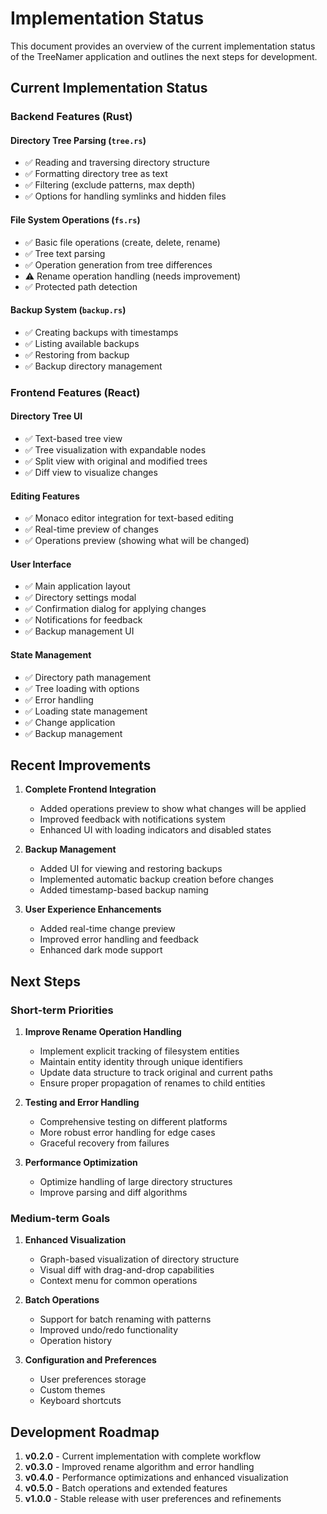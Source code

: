 # Implementation Status

This document provides an overview of the current implementation status of the TreeNamer application and outlines the next steps for development.

## Current Implementation Status

### Backend Features (Rust)

#### Directory Tree Parsing (`tree.rs`)

- ✅ Reading and traversing directory structure
- ✅ Formatting directory tree as text
- ✅ Filtering (exclude patterns, max depth)
- ✅ Options for handling symlinks and hidden files

#### File System Operations (`fs.rs`)

- ✅ Basic file operations (create, delete, rename)
- ✅ Tree text parsing
- ✅ Operation generation from tree differences
- ⚠️ Rename operation handling (needs improvement)
- ✅ Protected path detection

#### Backup System (`backup.rs`)

- ✅ Creating backups with timestamps
- ✅ Listing available backups
- ✅ Restoring from backup
- ✅ Backup directory management

### Frontend Features (React)

#### Directory Tree UI

- ✅ Text-based tree view
- ✅ Tree visualization with expandable nodes
- ✅ Split view with original and modified trees
- ✅ Diff view to visualize changes

#### Editing Features

- ✅ Monaco editor integration for text-based editing
- ✅ Real-time preview of changes
- ✅ Operations preview (showing what will be changed)

#### User Interface

- ✅ Main application layout
- ✅ Directory settings modal
- ✅ Confirmation dialog for applying changes
- ✅ Notifications for feedback
- ✅ Backup management UI

#### State Management

- ✅ Directory path management
- ✅ Tree loading with options
- ✅ Error handling
- ✅ Loading state management
- ✅ Change application
- ✅ Backup management

## Recent Improvements

1. **Complete Frontend Integration**
   - Added operations preview to show what changes will be applied
   - Improved feedback with notifications system
   - Enhanced UI with loading indicators and disabled states

2. **Backup Management**
   - Added UI for viewing and restoring backups
   - Implemented automatic backup creation before changes
   - Added timestamp-based backup naming

3. **User Experience Enhancements**
   - Added real-time change preview
   - Improved error handling and feedback
   - Enhanced dark mode support

## Next Steps

### Short-term Priorities

1. **Improve Rename Operation Handling**
   - Implement explicit tracking of filesystem entities
   - Maintain entity identity through unique identifiers
   - Update data structure to track original and current paths
   - Ensure proper propagation of renames to child entities

2. **Testing and Error Handling**
   - Comprehensive testing on different platforms
   - More robust error handling for edge cases
   - Graceful recovery from failures

3. **Performance Optimization**
   - Optimize handling of large directory structures
   - Improve parsing and diff algorithms

### Medium-term Goals

1. **Enhanced Visualization**
   - Graph-based visualization of directory structure
   - Visual diff with drag-and-drop capabilities
   - Context menu for common operations

2. **Batch Operations**
   - Support for batch renaming with patterns
   - Improved undo/redo functionality
   - Operation history

3. **Configuration and Preferences**
   - User preferences storage
   - Custom themes
   - Keyboard shortcuts

## Development Roadmap

1. **v0.2.0** - Current implementation with complete workflow
2. **v0.3.0** - Improved rename algorithm and error handling
3. **v0.4.0** - Performance optimizations and enhanced visualization
4. **v0.5.0** - Batch operations and extended features
5. **v1.0.0** - Stable release with user preferences and refinements
